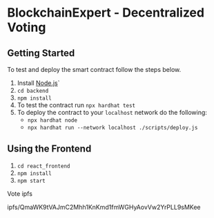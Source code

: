 # BlockchainExpert - Decentralized Voting

## Getting Started

To test and deploy the smart contract follow the steps below.

1. Install [Node.js](https://nodejs.org/en/download/)`
2. `cd backend`
3. `npm install`
4. To test the contract run `npx hardhat test`
5. To deploy the contract to your `localhost` network do the following:
   - `npx hardhat node`
   - `npx hardhat run --network localhost ./scripts/deploy.js`

## Using the Frontend

1. `cd react_frontend`
2. `npm install`
3. `npm start`

Vote ipfs

ipfs/QmaWK9tVAJmC2Mhh1KnKmd1fmWGHyAovVw2YrPLL9sMKee
